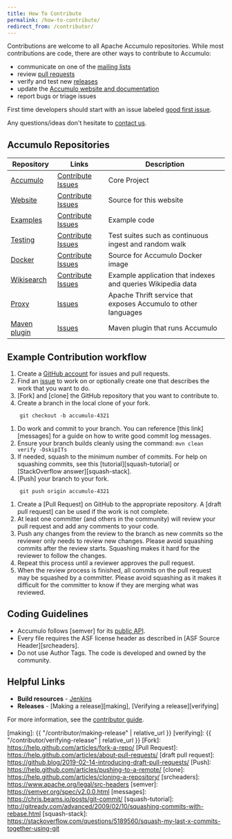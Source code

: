 ```yaml
---
title: How To Contribute
permalink: /how-to-contribute/
redirect_from: /contributor/
---
```


Contributions are welcome to all Apache Accumulo repositories. While most contributions are code,
there are other ways to contribute to Accumulo:

* communicate on one of the [mailing lists](/contact-us/#mailing-lists)
* review [pull requests](https://github.com/apache/accumulo/pulls)
* verify and test new [releases](/release/)
* update the [Accumulo website and documentation](https://github.com/apache/accumulo-website)
* report bugs or triage issues

First time developers should start with an issue labeled [good first issue][good-first-issue].

Any questions/ideas don't hesitate to [contact us][contact].

## Accumulo Repositories

| Repository         | Links                          | Description
| -------------------| ------------------------------ | -----------
| [Accumulo][a]      | [Contribute][ac] [Issues][ai]  | Core Project
| [Website][w]       | [Contribute][wc] [Issues][wi]  | Source for this website
| [Examples][e]      | [Contribute][ec] [Issues][ei]  | Example code
| [Testing][t]       | [Contribute][tc] [Issues][ti]  | Test suites such as continuous ingest and random walk
| [Docker][d]        | [Contribute][dc] [Issues][di]  | Source for Accumulo Docker image
| [Wikisearch][s]    | [Contribute][sc] [Issues][si]  | Example application that indexes and queries Wikipedia data
| [Proxy][p]         | [Issues][pi]                   | Apache Thrift service that exposes Accumulo to other languages
| [Maven plugin][m]  | [Issues][mi]                   | Maven plugin that runs Accumulo

## Example Contribution workflow

1. Create a [GitHub account][github-join] for issues and pull requests.
1. Find an [issue][good-first-issue] to work on or optionally create one that describes the work that you want to do.
1. [Fork] and [clone] the GitHub repository that you want to contribute to.
1. Create a branch in the local clone of your fork.
```
    git checkout -b accumulo-4321
```
1. Do work and commit to your branch. You can reference [this link][messages] for a guide on how to write good commit log messages.
1. Ensure your branch builds cleanly using the command: ```mvn clean verify -DskipITs```
1. If needed, squash to the minimum number of commits. For help on squashing commits, see this [tutorial][squash-tutorial] or [StackOverflow answer][squash-stack].
1. [Push] your branch to your fork.
```
    git push origin accumulo-4321
```
1. Create a [Pull Request] on GitHub to the appropriate repository. A [draft pull request] can be used if the work is not complete.
1. At least one committer (and others in the community) will review your pull request and add any comments to your code.
1. Push any changes from the review to the branch as new commits so the reviewer only needs to review new changes. Please avoid squashing commits after the review starts. Squashing makes it hard for the reviewer to follow the changes.
1. Repeat this process until a reviewer approves the pull request.
1. When the review process is finished, all commits on the pull request may be squashed by a committer. Please avoid squashing as it makes it difficult for the committer to know if they are merging what was reviewed.

## Coding Guidelines

* Accumulo follows [semver] for its [public API](/api/).
* Every file requires the ASF license header as described in [ASF Source Header][srcheaders].
* Do not use Author Tags. The code is developed and owned by the community.

## Helpful Links

* **Build resources** - [Jenkins][jenkins]
* **Releases** - [Making a release][making], [Verifying a release][verifying]

For more information, see the [contributor guide](/contributors-guide/).

[good-first-issue]: https://github.com/apache/accumulo/issues?q=is%3Aissue+is%3Aopen+label%3A%22good+first+issue%22
[contact]: /contact-us/
[a]: https://github.com/apache/accumulo
[ac]: https://github.com/apache/accumulo/blob/main/CONTRIBUTING.md
[ai]: https://github.com/apache/accumulo/issues
[w]: https://github.com/apache/accumulo-website
[wc]: https://github.com/apache/accumulo-website/blob/main/CONTRIBUTING.md
[wi]: https://github.com/apache/accumulo-website/issues
[e]: https://github.com/apache/accumulo-examples
[ec]: https://github.com/apache/accumulo-examples/blob/main/CONTRIBUTING.md
[ei]: https://github.com/apache/accumulo-examples/issues
[t]: https://github.com/apache/accumulo-testing
[tc]: https://github.com/apache/accumulo-testing/blob/main/CONTRIBUTING.md
[ti]: https://github.com/apache/accumulo-testing/issues
[d]: https://github.com/apache/accumulo-docker
[dc]: https://github.com/apache/accumulo-docker/blob/main/CONTRIBUTING.md
[di]: https://github.com/apache/accumulo-docker/issues
[s]: https://github.com/apache/accumulo-wikisearch
[sc]: https://github.com/apache/accumulo-wikisearch/blob/main/CONTRIBUTING.md
[si]: https://github.com/apache/accumulo-wikisearch/issues
[p]: https://github.com/apache/accumulo-proxy
[pi]: https://github.com/apache/accumulo-proxy/issues
[m]: https://github.com/apache/accumulo-maven-plugin
[mi]: https://github.com/apache/accumulo-maven-plugin/issues
[github-join]: https://github.com/join
[GitHub]: https://github.com/apache/accumulo/pulls
[Jenkins]: https://builds.apache.org/view/A/view/Accumulo
[making]: {{ "/contributor/making-release" | relative_url }}
[verifying]: {{ "/contributor/verifying-release" | relative_url }}
[Fork]: https://help.github.com/articles/fork-a-repo/
[Pull Request]: https://help.github.com/articles/about-pull-requests/
[draft pull request]: https://github.blog/2019-02-14-introducing-draft-pull-requests/
[Push]: https://help.github.com/articles/pushing-to-a-remote/
[clone]: https://help.github.com/articles/cloning-a-repository/
[srcheaders]: https://www.apache.org/legal/src-headers
[semver]: https://semver.org/spec/v2.0.0.html
[messages]: https://chris.beams.io/posts/git-commit/
[squash-tutorial]: http://gitready.com/advanced/2009/02/10/squashing-commits-with-rebase.html
[squash-stack]: https://stackoverflow.com/questions/5189560/squash-my-last-x-commits-together-using-git

